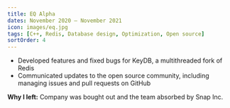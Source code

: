 ```yaml
---
title: EQ Alpha
dates: November 2020 – November 2021
icon: images/eq.jpg
tags: [C++, Redis, Database design, Optimization, Open source]
sortOrder: 4
---
```


-   Developed features and fixed bugs for KeyDB, a multithreaded fork of Redis
-   Communicated updates to the open source community, including managing issues and pull requests on GitHub

**Why I left:** Company was bought out and the team absorbed by Snap Inc.
